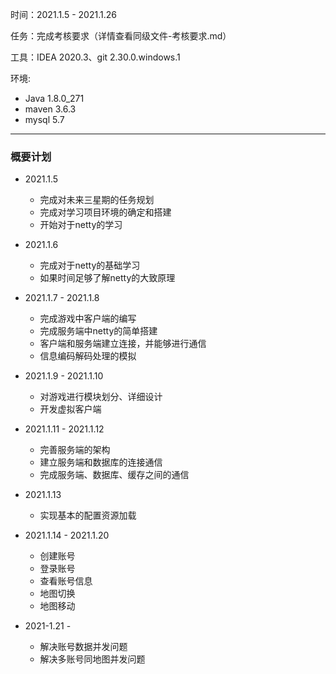 时间：2021.1.5 - 2021.1.26

任务：完成考核要求（详情查看同级文件-考核要求.md）

工具：IDEA 2020.3、git 2.30.0.windows.1

环境:
* Java 1.8.0_271
* maven 3.6.3
* mysql 5.7


---
### 概要计划

* 2021.1.5
  
    * 完成对未来三星期的任务规划
    * 完成对学习项目环境的确定和搭建
    * 开始对于netty的学习
  
* 2021.1.6

    * 完成对于netty的基础学习
    * 如果时间足够了解netty的大致原理
  
* 2021.1.7 - 2021.1.8
  
    * 完成游戏中客户端的编写
    * 完成服务端中netty的简单搭建
    * 客户端和服务端建立连接，并能够进行通信
    * 信息编码解码处理的模拟
  
* 2021.1.9 - 2021.1.10

    * 对游戏进行模块划分、详细设计
    * 开发虚拟客户端
  
* 2021.1.11 - 2021.1.12

    * 完善服务端的架构
    * 建立服务端和数据库的连接通信
    * 完成服务端、数据库、缓存之间的通信
  
* 2021.1.13 

    * 实现基本的配置资源加载
  
* 2021.1.14 - 2021.1.20

    * 创建账号
    * 登录账号
    * 查看账号信息
    * 地图切换
    * 地图移动
  
* 2021-1.21 -

    * 解决账号数据并发问题
    * 解决多账号同地图并发问题
  
  

  
    
    